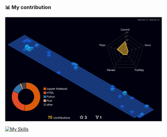 ### 📊 My contribution
![3D Contributions](./profile-3d-contrib/profile-night-view.svg)

[![My Skills](https://skillicons.dev/icons?i=js,html,css,react,py,rust,selenium,pytorch,postman,linux,gitlab,git,flask,fastapi,docker,django,bash,anaconda )](https://skillicons.dev)
